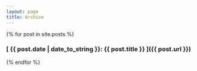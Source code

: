 ```yaml
---
layout: page
title: Archive
---
```


{% for post in site.posts %}
### [ {{ post.date | date_to_string }}: {{ post.title }} ]({{ post.url }})
{% endfor %}
